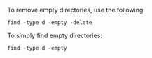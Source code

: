 To remove empty directories, use the following:
```
find -type d -empty -delete
```
To simply find empty directories:
```
find -type d -empty
```